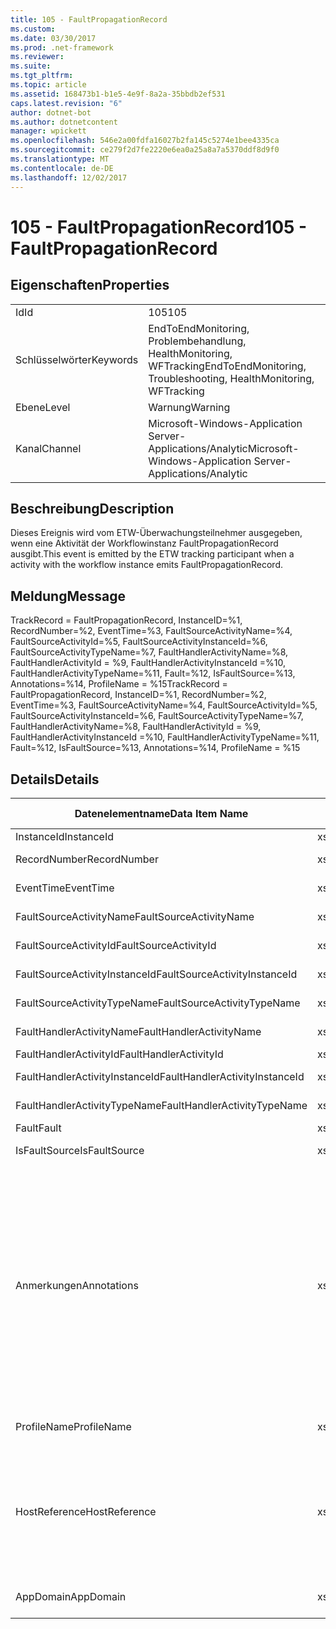```yaml
---
title: 105 - FaultPropagationRecord
ms.custom: 
ms.date: 03/30/2017
ms.prod: .net-framework
ms.reviewer: 
ms.suite: 
ms.tgt_pltfrm: 
ms.topic: article
ms.assetid: 168473b1-b1e5-4e9f-8a2a-35bbdb2ef531
caps.latest.revision: "6"
author: dotnet-bot
ms.author: dotnetcontent
manager: wpickett
ms.openlocfilehash: 546e2a00fdfa16027b2fa145c5274e1bee4335ca
ms.sourcegitcommit: ce279f2d7fe2220e6ea0a25a8a7a5370ddf8d9f0
ms.translationtype: MT
ms.contentlocale: de-DE
ms.lasthandoff: 12/02/2017
---
```

# <a name="105---faultpropagationrecord"></a><span data-ttu-id="dba17-102">105 - FaultPropagationRecord</span><span class="sxs-lookup"><span data-stu-id="dba17-102">105 - FaultPropagationRecord</span></span>
## <a name="properties"></a><span data-ttu-id="dba17-103">Eigenschaften</span><span class="sxs-lookup"><span data-stu-id="dba17-103">Properties</span></span>  
  
|||  
|-|-|  
|<span data-ttu-id="dba17-104">Id</span><span class="sxs-lookup"><span data-stu-id="dba17-104">Id</span></span>|<span data-ttu-id="dba17-105">105</span><span class="sxs-lookup"><span data-stu-id="dba17-105">105</span></span>|  
|<span data-ttu-id="dba17-106">Schlüsselwörter</span><span class="sxs-lookup"><span data-stu-id="dba17-106">Keywords</span></span>|<span data-ttu-id="dba17-107">EndToEndMonitoring, Problembehandlung, HealthMonitoring, WFTracking</span><span class="sxs-lookup"><span data-stu-id="dba17-107">EndToEndMonitoring, Troubleshooting, HealthMonitoring, WFTracking</span></span>|  
|<span data-ttu-id="dba17-108">Ebene</span><span class="sxs-lookup"><span data-stu-id="dba17-108">Level</span></span>|<span data-ttu-id="dba17-109">Warnung</span><span class="sxs-lookup"><span data-stu-id="dba17-109">Warning</span></span>|  
|<span data-ttu-id="dba17-110">Kanal</span><span class="sxs-lookup"><span data-stu-id="dba17-110">Channel</span></span>|<span data-ttu-id="dba17-111">Microsoft-Windows-Application Server-Applications/Analytic</span><span class="sxs-lookup"><span data-stu-id="dba17-111">Microsoft-Windows-Application Server-Applications/Analytic</span></span>|  
  
## <a name="description"></a><span data-ttu-id="dba17-112">Beschreibung</span><span class="sxs-lookup"><span data-stu-id="dba17-112">Description</span></span>  
 <span data-ttu-id="dba17-113">Dieses Ereignis wird vom ETW-Überwachungsteilnehmer ausgegeben, wenn eine Aktivität der Workflowinstanz FaultPropagationRecord ausgibt.</span><span class="sxs-lookup"><span data-stu-id="dba17-113">This event is emitted by the ETW tracking participant when a activity with the workflow instance emits FaultPropagationRecord.</span></span>  
  
## <a name="message"></a><span data-ttu-id="dba17-114">Meldung</span><span class="sxs-lookup"><span data-stu-id="dba17-114">Message</span></span>  
 <span data-ttu-id="dba17-115">TrackRecord = FaultPropagationRecord, InstanceID=%1, RecordNumber=%2, EventTime=%3, FaultSourceActivityName=%4, FaultSourceActivityId=%5, FaultSourceActivityInstanceId=%6, FaultSourceActivityTypeName=%7, FaultHandlerActivityName=%8, FaultHandlerActivityId = %9, FaultHandlerActivityInstanceId =%10, FaultHandlerActivityTypeName=%11, Fault=%12, IsFaultSource=%13, Annotations=%14, ProfileName = %15</span><span class="sxs-lookup"><span data-stu-id="dba17-115">TrackRecord = FaultPropagationRecord, InstanceID=%1, RecordNumber=%2, EventTime=%3, FaultSourceActivityName=%4, FaultSourceActivityId=%5, FaultSourceActivityInstanceId=%6, FaultSourceActivityTypeName=%7, FaultHandlerActivityName=%8,  FaultHandlerActivityId = %9, FaultHandlerActivityInstanceId =%10, FaultHandlerActivityTypeName=%11, Fault=%12, IsFaultSource=%13, Annotations=%14, ProfileName = %15</span></span>  
  
## <a name="details"></a><span data-ttu-id="dba17-116">Details</span><span class="sxs-lookup"><span data-stu-id="dba17-116">Details</span></span>  
  
|<span data-ttu-id="dba17-117">Datenelementname</span><span class="sxs-lookup"><span data-stu-id="dba17-117">Data Item Name</span></span>|<span data-ttu-id="dba17-118">Datenelementtyp</span><span class="sxs-lookup"><span data-stu-id="dba17-118">Data Item Type</span></span>|<span data-ttu-id="dba17-119">Beschreibung</span><span class="sxs-lookup"><span data-stu-id="dba17-119">Description</span></span>|  
|--------------------|--------------------|-----------------|  
|<span data-ttu-id="dba17-120">InstanceId</span><span class="sxs-lookup"><span data-stu-id="dba17-120">InstanceId</span></span>|<span data-ttu-id="dba17-121">xs:GUID</span><span class="sxs-lookup"><span data-stu-id="dba17-121">xs:GUID</span></span>|<span data-ttu-id="dba17-122">Die Instanz-ID für den Workflow.</span><span class="sxs-lookup"><span data-stu-id="dba17-122">The instance id for the workflow</span></span>|  
|<span data-ttu-id="dba17-123">RecordNumber</span><span class="sxs-lookup"><span data-stu-id="dba17-123">RecordNumber</span></span>|<span data-ttu-id="dba17-124">xs:long</span><span class="sxs-lookup"><span data-stu-id="dba17-124">xs:long</span></span>|<span data-ttu-id="dba17-125">Die Sequenznummer des ausgegebenen Datensatzes.</span><span class="sxs-lookup"><span data-stu-id="dba17-125">The sequence number of the emitted record</span></span>|  
|<span data-ttu-id="dba17-126">EventTime</span><span class="sxs-lookup"><span data-stu-id="dba17-126">EventTime</span></span>|<span data-ttu-id="dba17-127">xs:dateTime</span><span class="sxs-lookup"><span data-stu-id="dba17-127">xs:dateTime</span></span>|<span data-ttu-id="dba17-128">Die Zeit in UTC, als das Ereignis ausgegeben wurde.</span><span class="sxs-lookup"><span data-stu-id="dba17-128">The time in UTC when the event was emitted</span></span>|  
|<span data-ttu-id="dba17-129">FaultSourceActivityName</span><span class="sxs-lookup"><span data-stu-id="dba17-129">FaultSourceActivityName</span></span>|<span data-ttu-id="dba17-130">xs:string</span><span class="sxs-lookup"><span data-stu-id="dba17-130">xs:string</span></span>|<span data-ttu-id="dba17-131">Der Name der Aktivität, die den Fehler ausgegeben hat</span><span class="sxs-lookup"><span data-stu-id="dba17-131">The name of activity that emitted the fault</span></span>|  
|<span data-ttu-id="dba17-132">FaultSourceActivityId</span><span class="sxs-lookup"><span data-stu-id="dba17-132">FaultSourceActivityId</span></span>|<span data-ttu-id="dba17-133">xs:string</span><span class="sxs-lookup"><span data-stu-id="dba17-133">xs:string</span></span>|<span data-ttu-id="dba17-134">Die ID der Aktivität, die den Fehler ausgegeben hat</span><span class="sxs-lookup"><span data-stu-id="dba17-134">The id of the activity that emitted the fault</span></span>|  
|<span data-ttu-id="dba17-135">FaultSourceActivityInstanceId</span><span class="sxs-lookup"><span data-stu-id="dba17-135">FaultSourceActivityInstanceId</span></span>|<span data-ttu-id="dba17-136">xs:string</span><span class="sxs-lookup"><span data-stu-id="dba17-136">xs:string</span></span>|<span data-ttu-id="dba17-137">Die Instanz-ID der Aktivität, die den Fehler ausgegeben hat</span><span class="sxs-lookup"><span data-stu-id="dba17-137">The instance id of the activity that emitted the fault</span></span>|  
|<span data-ttu-id="dba17-138">FaultSourceActivityTypeName</span><span class="sxs-lookup"><span data-stu-id="dba17-138">FaultSourceActivityTypeName</span></span>|<span data-ttu-id="dba17-139">xs:string</span><span class="sxs-lookup"><span data-stu-id="dba17-139">xs:string</span></span>|<span data-ttu-id="dba17-140">Der Typ der Aktivität, die den Fehler ausgegeben hat</span><span class="sxs-lookup"><span data-stu-id="dba17-140">The type of the activity that emitted the fault</span></span>|  
|<span data-ttu-id="dba17-141">FaultHandlerActivityName</span><span class="sxs-lookup"><span data-stu-id="dba17-141">FaultHandlerActivityName</span></span>|<span data-ttu-id="dba17-142">xs:string</span><span class="sxs-lookup"><span data-stu-id="dba17-142">xs:string</span></span>|<span data-ttu-id="dba17-143">Der Anzeigename der Fehlerhandleraktivität</span><span class="sxs-lookup"><span data-stu-id="dba17-143">The display name of the fault handler activity</span></span>|  
|<span data-ttu-id="dba17-144">FaultHandlerActivityId</span><span class="sxs-lookup"><span data-stu-id="dba17-144">FaultHandlerActivityId</span></span>|<span data-ttu-id="dba17-145">xs:string</span><span class="sxs-lookup"><span data-stu-id="dba17-145">xs:string</span></span>|<span data-ttu-id="dba17-146">Die ID der Fehlerhandleraktivität</span><span class="sxs-lookup"><span data-stu-id="dba17-146">The id of the fault handler activity</span></span>|  
|<span data-ttu-id="dba17-147">FaultHandlerActivityInstanceId</span><span class="sxs-lookup"><span data-stu-id="dba17-147">FaultHandlerActivityInstanceId</span></span>|<span data-ttu-id="dba17-148">xs:string</span><span class="sxs-lookup"><span data-stu-id="dba17-148">xs:string</span></span>|<span data-ttu-id="dba17-149">Die Instanz-ID der Fehlerhandleraktivität</span><span class="sxs-lookup"><span data-stu-id="dba17-149">The instance id of the fault handler activity</span></span>|  
|<span data-ttu-id="dba17-150">FaultHandlerActivityTypeName</span><span class="sxs-lookup"><span data-stu-id="dba17-150">FaultHandlerActivityTypeName</span></span>|<span data-ttu-id="dba17-151">xs:string</span><span class="sxs-lookup"><span data-stu-id="dba17-151">xs:string</span></span>|<span data-ttu-id="dba17-152">Der Typ der Fehlerhandleraktivität</span><span class="sxs-lookup"><span data-stu-id="dba17-152">The type of the fault handler activity</span></span>|  
|<span data-ttu-id="dba17-153">Fault</span><span class="sxs-lookup"><span data-stu-id="dba17-153">Fault</span></span>|<span data-ttu-id="dba17-154">xs:string</span><span class="sxs-lookup"><span data-stu-id="dba17-154">xs:string</span></span>|<span data-ttu-id="dba17-155">Die Fehlerdetails</span><span class="sxs-lookup"><span data-stu-id="dba17-155">The fault details</span></span>|  
|<span data-ttu-id="dba17-156">IsFaultSource</span><span class="sxs-lookup"><span data-stu-id="dba17-156">IsFaultSource</span></span>|<span data-ttu-id="dba17-157">xs:unsignedByte</span><span class="sxs-lookup"><span data-stu-id="dba17-157">xs:unsignedByte</span></span>|<span data-ttu-id="dba17-158">Gibt an, ob das Ereignis von der Fehlerquelle ausgegeben wurde</span><span class="sxs-lookup"><span data-stu-id="dba17-158">Indicates if the event was emitted from the fault source</span></span>|  
|<span data-ttu-id="dba17-159">Anmerkungen</span><span class="sxs-lookup"><span data-stu-id="dba17-159">Annotations</span></span>|<span data-ttu-id="dba17-160">xs:string</span><span class="sxs-lookup"><span data-stu-id="dba17-160">xs:string</span></span>|<span data-ttu-id="dba17-161">Die Anmerkungen, die diesem Ereignis hinzugefügt wurden.</span><span class="sxs-lookup"><span data-stu-id="dba17-161">The annotations that were added to this event.</span></span>  <span data-ttu-id="dba17-162">Die Werte werden in einem XML-Element im Format gespeichert \<Elemente >\< Elementname = "AnnotationName" Type = "> AnnotationValue\</item > \< /items >.</span><span class="sxs-lookup"><span data-stu-id="dba17-162">The values are stored in an xml element in the format \<items>\< item  name = "annotationName" type="System.String">annotationValue\</item>\</items>.</span></span>  <span data-ttu-id="dba17-163">Wenn keine Anmerkungen angegeben werden, die Zeichenfolge enthält \<Elemente / >.</span><span class="sxs-lookup"><span data-stu-id="dba17-163">If no annotations are specified then the string contains \<items/>.</span></span> <span data-ttu-id="dba17-164">Die ETW-Ereignisgröße wird von der ETW-Puffergröße oder der maximalen Nutzlast für ein ETW-Ereignis beschränkt.</span><span class="sxs-lookup"><span data-stu-id="dba17-164">The ETW event size is limited by the ETW buffer size or the max payload for an ETW event.</span></span> <span data-ttu-id="dba17-165">Wenn die Größe des Ereignisses die ETW-Beschränkung überschreitet, und klicken Sie dann das Ereignis abgeschnitten, indem die Anmerkungen ausgelassen und der Anmerkungswert mit ersetzen \<Elemente >...  \< /items >.</span><span class="sxs-lookup"><span data-stu-id="dba17-165">If the size of the event exceeds the ETW limits, then the event is truncated by dropping the annotations and replacing the annotation value with \<items>...\</items>.</span></span>|  
|<span data-ttu-id="dba17-166">ProfileName</span><span class="sxs-lookup"><span data-stu-id="dba17-166">ProfileName</span></span>|<span data-ttu-id="dba17-167">xs:string</span><span class="sxs-lookup"><span data-stu-id="dba17-167">xs:string</span></span>|<span data-ttu-id="dba17-168">Der Name oder das Überwachungsprofil, das zur Ausgabe dieses Ereignisses geführt hat.</span><span class="sxs-lookup"><span data-stu-id="dba17-168">The name or the tracking profile that resulted in this event being emitted</span></span>|  
|<span data-ttu-id="dba17-169">HostReference</span><span class="sxs-lookup"><span data-stu-id="dba17-169">HostReference</span></span>|<span data-ttu-id="dba17-170">xs:string</span><span class="sxs-lookup"><span data-stu-id="dba17-170">xs:string</span></span>|<span data-ttu-id="dba17-171">Für im Internet gehostete Dienste identifiziert dieses Feld den Dienst in der Webhierarchie eindeutig.</span><span class="sxs-lookup"><span data-stu-id="dba17-171">For web hosted services, this field uniquely identifies the service in the web hierarchy.</span></span>  <span data-ttu-id="dba17-172">Das Format ist definiert als "Website Namen virtueller Anwendungspfad &#124; Virtueller Dienstpfad &#124; ServiceName "Beispiel:" Default Web Site/CalculatorApplication &#124;/CalculatorService.svc &#124; CalculatorService "</span><span class="sxs-lookup"><span data-stu-id="dba17-172">Its format is defined as 'Web Site Name Application Virtual Path&#124;Service Virtual Path&#124;ServiceName' Example: 'Default Web Site/CalculatorApplication&#124;/CalculatorService.svc&#124;CalculatorService'</span></span>|  
|<span data-ttu-id="dba17-173">AppDomain</span><span class="sxs-lookup"><span data-stu-id="dba17-173">AppDomain</span></span>|<span data-ttu-id="dba17-174">xs:string</span><span class="sxs-lookup"><span data-stu-id="dba17-174">xs:string</span></span>|<span data-ttu-id="dba17-175">Die von AppDomain.CurrentDomain.FriendlyName zurückgegebene Zeichenfolge.</span><span class="sxs-lookup"><span data-stu-id="dba17-175">The string returned by AppDomain.CurrentDomain.FriendlyName.</span></span>|
